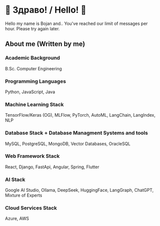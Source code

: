 # 👋  Здраво! / Hello!  👋

Hello my name is Bojan and.. You've reached our limit of messages per hour. Please try again later.


## About me (Written by me)

### Academic Background

B.Sc. Computer Engineering


### Programming Languages

Python, JavaScript, Java


### Machine Learning Stack

TensorFlow/Keras (OG), MLFlow, PyTorch, AutoML, LangChain, LangIndex, NLP


### Database Stack + Database Managment Systems and tools

MySQL, PostgreSQL, MongoDB, Vector Databases, OracleSQL


### Web Framework Stack

React, Django, FastApi, Angular, Spring, Flutter

### AI Stack

Google AI Studio, Ollama, DeepSeek, HuggingFace, LangGraph, ChatGPT, Mixture of Experts

### Cloud Services Stack

Azure, AWS


